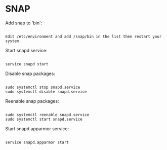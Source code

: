 # SNAP

Add snap to 'bin':

```shell

Edit /etc/environment and add /snap/bin in the list then restart your system.

```

Start snapd service:

```shell

service snapd start

```

Disable snap packages:

```shell

sudo systemctl stop snapd.service
sudo systemctl disable snapd.service

```

Reenable snap packages:

```shell

sudo systemctl reenable snapd.service
sudo systemctl start snapd.service

```

Start snapd apparmor service:

```shell

service snapd.apparmor start 

```